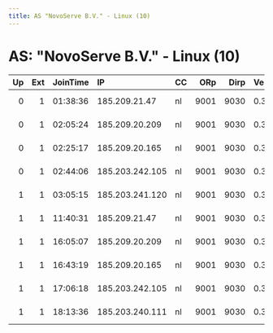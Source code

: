 ```yaml
---
title: AS "NovoServe B.V." - Linux (10)
---
```


# AS: "NovoServe B.V." - Linux (10)

|   Up |   Ext | JoinTime   | IP              | CC   |   ORp |   Dirp | Version   | Contact    | Nickname    |   eFamMembers |
|-----:|------:|:-----------|:----------------|:-----|------:|-------:|:----------|:-----------|:------------|--------------:|
|    0 |     1 | 01:38:36   | 185.209.21.47   | nl   |  9001 |   9030 | 0.3.1.7   | Your email | AntonyLab   |             1 |
|    0 |     1 | 02:05:24   | 185.209.20.209  | nl   |  9001 |   9030 | 0.3.1.7   | Your email | FrancoC     |             1 |
|    0 |     1 | 02:25:17   | 185.209.20.165  | nl   |  9001 |   9030 | 0.3.1.7   | Your email | FrancoC     |             1 |
|    0 |     1 | 02:44:06   | 185.203.242.105 | nl   |  9001 |   9030 | 0.3.1.7   | Your email | torexitnode |             1 |
|    1 |     1 | 03:05:15   | 185.203.241.120 | nl   |  9001 |   9030 | 0.3.1.7   | Your email | alfagamma   |             1 |
|    1 |     1 | 11:40:31   | 185.209.21.47   | nl   |  9001 |   9030 | 0.3.1.7   | Your email | torexit     |             1 |
|    1 |     1 | 16:05:07   | 185.209.20.209  | nl   |  9001 |   9030 | 0.3.1.7   | Your email | Lehavaz     |             1 |
|    1 |     1 | 16:43:19   | 185.209.20.165  | nl   |  9001 |   9030 | 0.3.1.7   | Your email | ggyuh       |             1 |
|    1 |     1 | 17:06:18   | 185.203.242.105 | nl   |  9001 |   9030 | 0.3.1.7   | Your email | rockets     |             1 |
|    1 |     1 | 18:13:36   | 185.203.240.111 | nl   |  9001 |   9030 | 0.3.1.7   | Your email | sarkosing   |             1 |
